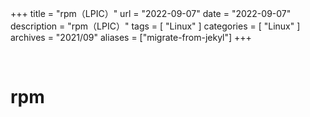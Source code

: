 +++
title = "rpm（LPIC）"
url = "2022-09-07"
date = "2022-09-07"
description = "rpm（LPIC）"
tags = [
  "Linux"
]
categories = [
  "Linux"
]
archives = "2021/09"
aliases = ["migrate-from-jekyl"]
+++

<br>

# rpm

